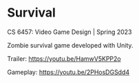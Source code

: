 # Survival
CS 6457: Video Game Design | Spring 2023

Zombie survival game developed with Unity.

Trailer: https://youtu.be/HamwV5KPP2o

Gameplay: https://youtu.be/2PHosDGSdd4
